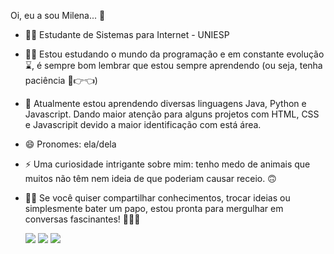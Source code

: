    Oi, eu a sou Milena... 👋

- 👩‍🎓 Estudante de Sistemas para Internet - UNIESP
- 👩‍💻 Estou estudando o mundo da programação e em constante evolução ⌛, é sempre bom lembrar que estou sempre aprendendo (ou seja, tenha paciência 🥺👉👈)
- 🌱 Atualmente estou aprendendo diversas linguagens Java, Python e Javascript. Dando maior atenção para alguns projetos com HTML, CSS e Javascripit devido a maior identificação com está área. 
- 😄 Pronomes: ela/dela
- ⚡ Uma curiosidade intrigante sobre mim: tenho medo de animais que muitos não têm nem ideia de que poderiam causar receio. 🙃
- 👩‍💻 Se você quiser compartilhar conhecimentos, trocar ideias ou simplesmente bater um papo, estou pronta para mergulhar em conversas fascinantes! 👩‍🎓🙃







  <a href="https://instagram.com/milenaribeiros_/" target="_blank"><img src="https://img.shields.io/badge/-Instagram-%23E4405F?style=for-the-badge&logo=instagram&logoColor=white" target="_blank"></a> 
  <a href = "mailto:milenassribeiro@gmail.com "><img src="https://img.shields.io/badge/-Gmail-%23333?style=for-the-badge&logo=gmail&logoColor=white" target="_blank"></a>
  <a href="https://www.linkedin.com/in/milenaribeiros/" target="_blank"><img src="https://img.shields.io/badge/-LinkedIn-%230077B5?style=for-the-badge&logo=linkedin&logoColor=white" target="_blank"></a>
  
